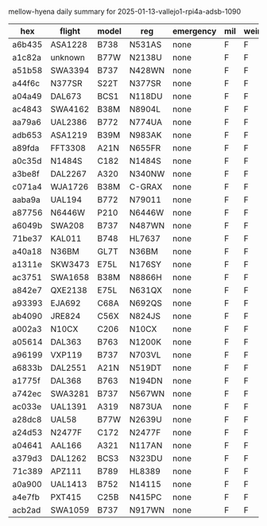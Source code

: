 mellow-hyena daily summary for 2025-01-13-vallejo1-rpi4a-adsb-1090

|hex|flight|model|reg|emergency|mil|weirdo|
|--|--|--|--|--|--|--|
|a6b435|ASA1228|B738|N531AS|none|F|F|
|a1c82a|unknown|B77W|N2138U|none|F|F|
|a51b58|SWA3394|B737|N428WN|none|F|F|
|a44f6c|N377SR|S22T|N377SR|none|F|F|
|a04a49|DAL673|BCS1|N118DU|none|F|F|
|ac4843|SWA4162|B38M|N8904L|none|F|F|
|aa79a6|UAL2386|B772|N774UA|none|F|F|
|adb653|ASA1219|B39M|N983AK|none|F|F|
|a89fda|FFT3308|A21N|N655FR|none|F|F|
|a0c35d|N1484S|C182|N1484S|none|F|F|
|a3be8f|DAL2267|A320|N340NW|none|F|F|
|c071a4|WJA1726|B38M|C-GRAX|none|F|F|
|aaba9a|UAL194|B772|N79011|none|F|F|
|a87756|N6446W|P210|N6446W|none|F|F|
|a6049b|SWA208|B737|N487WN|none|F|F|
|71be37|KAL011|B748|HL7637|none|F|F|
|a40a18|N36BM|GL7T|N36BM|none|F|F|
|a1311e|SKW3473|E75L|N176SY|none|F|F|
|ac3751|SWA1658|B38M|N8866H|none|F|F|
|a842e7|QXE2138|E75L|N631QX|none|F|F|
|a93393|EJA692|C68A|N692QS|none|F|F|
|ab4090|JRE824|C56X|N824JS|none|F|F|
|a002a3|N10CX|C206|N10CX|none|F|F|
|a05614|DAL363|B763|N1200K|none|F|F|
|a96199|VXP119|B737|N703VL|none|F|F|
|a6833b|DAL2551|A21N|N519DT|none|F|F|
|a1775f|DAL368|B763|N194DN|none|F|F|
|a742ec|SWA3281|B737|N567WN|none|F|F|
|ac033e|UAL1391|A319|N873UA|none|F|F|
|a28dc8|UAL58|B77W|N2639U|none|F|F|
|a24d53|N2477F|C172|N2477F|none|F|F|
|a04641|AAL166|A321|N117AN|none|F|F|
|a379d3|DAL1262|BCS3|N323DU|none|F|F|
|71c389|APZ111|B789|HL8389|none|F|F|
|a0a900|UAL1413|B752|N14115|none|F|F|
|a4e7fb|PXT415|C25B|N415PC|none|F|F|
|acb2ad|SWA1059|B737|N917WN|none|F|F|
